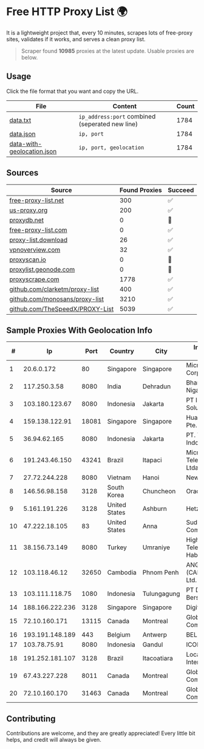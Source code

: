 
# Free HTTP Proxy List 🌍

It is a lightweight project that, every 10 minutes, scrapes lots of free-proxy sites, validates if it works, and serves a clean proxy list.


> Scraper found **10985** proxies at the latest update. Usable proxies are below.

## Usage

Click the file format that you want and copy the URL.


|File|Content|Count|
|----|-------|-----|
|[data.txt](https://raw.githubusercontent.com/themiralay/Proxy-List-World/master/data.txt)|`ip_address:port` combined (seperated new line)|1784|
|[data.json](https://raw.githubusercontent.com/themiralay/Proxy-List-World/master/data.json)|`ip, port`|1784|
|[data-with-geolocation.json](https://raw.githubusercontent.com/themiralay/Proxy-List-World/master/data-with-geolocation.json)|`ip, port, geolocation`|1784|

## Sources

|Source|Found Proxies|Succeed|
|------|-------------|-------|
|[free-proxy-list.net](https://free-proxy-list.net)|300|✅|
|[us-proxy.org](https://www.us-proxy.org)|200|✅|
|[proxydb.net](http://proxydb.net)|0|🚫|
|[free-proxy-list.com](https://free-proxy-list.com/?page=&port=&type%5B%5D=http&type%5B%5D=https&up_time=0&search=Search)|0|✅|
|[proxy-list.download](https://www.proxy-list.download/HTTP)|26|✅|
|[vpnoverview.com](https://vpnoverview.com/privacy/anonymous-browsing/free-proxy-servers)|32|✅|
|[proxyscan.io](https://www.proxyscan.io)|0|🚫|
|[proxylist.geonode.com](https://proxylist.geonode.com/api/proxy-list?limit=300&page=1&sort_by=lastChecked&sort_type=desc&protocols=http,https)|0|🚫|
|[proxyscrape.com](https://api.proxyscrape.com/v2/?request=displayproxies&protocol=http&timeout=10000&country=all&ssl=all&anonymity=all)|1778|✅|
|[github.com/clarketm/proxy-list](https://raw.githubusercontent.com/clarketm/proxy-list/master/proxy-list-raw.txt)|400|✅|
|[github.com/monosans/proxy-list](https://raw.githubusercontent.com/monosans/proxy-list/main/proxies/http.txt)|3210|✅|
|[github.com/TheSpeedX/PROXY-List](https://raw.githubusercontent.com/TheSpeedX/PROXY-List/master/http.txt)|5039|✅|


## Sample Proxies With Geolocation Info

|#|Ip|Port|Country|City|Internet Service Provider|
|-|--|----|-------|----|-------------------------|
|1|20.6.0.172|80|Singapore|Singapore|Microsoft Corporation|
|2|117.250.3.58|8080|India|Dehradun|Bharat Sanchar Nigam Ltd|
|3|103.180.123.67|8080|Indonesia|Jakarta|PT Indo Telemedia Solusi|
|4|159.138.122.91|18081|Singapore|Singapore|Huawei International Pte. LTD|
|5|36.94.62.165|8080|Indonesia|Jakarta|PT. Telekomunikasi Indonesia|
|6|191.243.46.150|43241|Brazil|Itapaci|Microturbo Telecomunicacoes Ltda-me|
|7|27.72.244.228|8080|Vietnam|Hanoi|Newass2011xDSLHN|
|8|146.56.98.158|3128|South Korea|Chuncheon|Oracle Corporation|
|9|5.161.191.226|3128|United States|Ashburn|Hetzner Online GmbH|
|10|47.222.18.105|83|United States|Anna|Suddenlink Communications|
|11|38.156.73.149|8080|Turkey|Umraniye|High Speed Telekomunikasyon ve Hab. Hiz. Ltd. Sti.|
|12|103.118.46.12|32650|Cambodia|Phnom Penh|ANGKOR E & C (CAMBODIA) Co., Ltd.|
|13|103.111.118.75|1080|Indonesia|Tulungagung|PT Dimensi Jaringan Bersinar|
|14|188.166.222.236|3128|Singapore|Singapore|DigitalOcean, LLC|
|15|72.10.160.171|13115|Canada|Montreal|GloboTech Communications|
|16|193.191.148.189|443|Belgium|Antwerp|BELNET|
|17|103.78.75.91|8080|Indonesia|Gandul|ICONPLN|
|18|191.252.181.107|3128|Brazil|Itacoatiara|Locaweb Serviços de Internet S/A|
|19|67.43.227.228|8011|Canada|Montreal|GloboTech Communications|
|20|72.10.160.170|31463|Canada|Montreal|GloboTech Communications|



## Contributing

Contributions are welcome, and they are greatly appreciated! Every
little bit helps, and credit will always be given.

